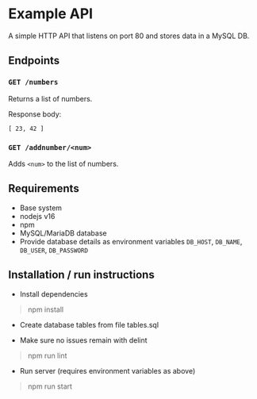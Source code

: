 # Example API

A simple HTTP API that listens on port 80 and stores data in a MySQL DB.

## Endpoints

### `GET /numbers`

Returns a list of numbers.

Response body:
```
[ 23, 42 ]
```

### `GET /addnumber/<num>`

Adds `<num>` to the list of numbers.

## Requirements

* Base system
 * nodejs v16
 * npm
* MySQL/MariaDB database
 * Provide database details as environment variables `DB_HOST`, `DB_NAME`, `DB_USER`, `DB_PASSWORD`

## Installation / run instructions

* Install dependencies

> npm install

* Create database tables from file tables.sql

* Make sure no issues remain with delint

> npm run lint

* Run server (requires environment variables as above)

> npm run start
